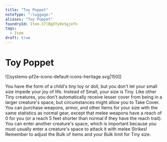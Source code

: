 ```yaml
---
title: "Toy Poppet"
noteType: ":luggage:"
aliases: "Toy Poppet"
foundryId: Item.37lBgXYy0eSgjeTn
tags:
  - Item
draft: true
---
```


# Toy Poppet
![[systems-pf2e-icons-default-icons-heritage.svg|150]]

You have the form of a child's tiny toy or doll, but you don't let your small size impede your joy of life. Instead of Small, your size is Tiny. Like other Tiny creatures, you don't automatically receive lesser cover from being in a larger creature's space, but circumstances might allow you to Take Cover. You can purchase weapons, armor, and other items for your size with the same statistics as normal gear, except that melee weapons have a reach of 0 for you (or a reach 5 feet shorter than normal if they have the reach trait). You can enter another creature's space, which is important because you must usually enter a creature's space to attack it with melee Strikes! Remember to adjust the Bulk of items and your Bulk limit for Tiny size.

